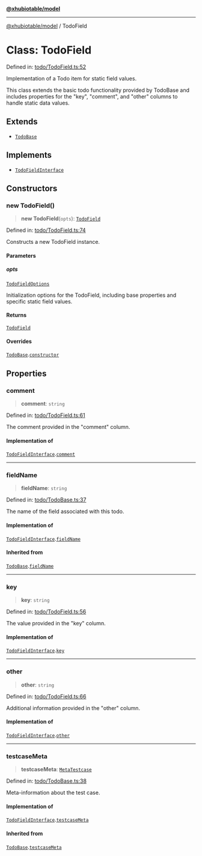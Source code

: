 [**@xhubiotable/model**](../README.md)

***

[@xhubiotable/model](../globals.md) / TodoField

# Class: TodoField

Defined in: [todo/TodoField.ts:52](https://github.com/xhubioTable/model/blob/3ec038a83f8a676734aeb01841968d004d66a15f/src/todo/TodoField.ts#L52)

Implementation of a Todo item for static field values.

This class extends the basic todo functionality provided by TodoBase and includes
properties for the "key", "comment", and "other" columns to handle static data values.

## Extends

- [`TodoBase`](TodoBase.md)

## Implements

- [`TodoFieldInterface`](../interfaces/TodoFieldInterface.md)

## Constructors

### new TodoField()

> **new TodoField**(`opts`): [`TodoField`](TodoField.md)

Defined in: [todo/TodoField.ts:74](https://github.com/xhubioTable/model/blob/3ec038a83f8a676734aeb01841968d004d66a15f/src/todo/TodoField.ts#L74)

Constructs a new TodoField instance.

#### Parameters

##### opts

[`TodoFieldOptions`](../interfaces/TodoFieldOptions.md)

Initialization options for the TodoField, including base properties
              and specific static field values.

#### Returns

[`TodoField`](TodoField.md)

#### Overrides

[`TodoBase`](TodoBase.md).[`constructor`](TodoBase.md#constructors)

## Properties

### comment

> **comment**: `string`

Defined in: [todo/TodoField.ts:61](https://github.com/xhubioTable/model/blob/3ec038a83f8a676734aeb01841968d004d66a15f/src/todo/TodoField.ts#L61)

The comment provided in the "comment" column.

#### Implementation of

[`TodoFieldInterface`](../interfaces/TodoFieldInterface.md).[`comment`](../interfaces/TodoFieldInterface.md#comment)

***

### fieldName

> **fieldName**: `string`

Defined in: [todo/TodoBase.ts:37](https://github.com/xhubioTable/model/blob/3ec038a83f8a676734aeb01841968d004d66a15f/src/todo/TodoBase.ts#L37)

The name of the field associated with this todo.

#### Implementation of

[`TodoFieldInterface`](../interfaces/TodoFieldInterface.md).[`fieldName`](../interfaces/TodoFieldInterface.md#fieldname)

#### Inherited from

[`TodoBase`](TodoBase.md).[`fieldName`](TodoBase.md#fieldname)

***

### key

> **key**: `string`

Defined in: [todo/TodoField.ts:56](https://github.com/xhubioTable/model/blob/3ec038a83f8a676734aeb01841968d004d66a15f/src/todo/TodoField.ts#L56)

The value provided in the "key" column.

#### Implementation of

[`TodoFieldInterface`](../interfaces/TodoFieldInterface.md).[`key`](../interfaces/TodoFieldInterface.md#key)

***

### other

> **other**: `string`

Defined in: [todo/TodoField.ts:66](https://github.com/xhubioTable/model/blob/3ec038a83f8a676734aeb01841968d004d66a15f/src/todo/TodoField.ts#L66)

Additional information provided in the "other" column.

#### Implementation of

[`TodoFieldInterface`](../interfaces/TodoFieldInterface.md).[`other`](../interfaces/TodoFieldInterface.md#other)

***

### testcaseMeta

> **testcaseMeta**: [`MetaTestcase`](../interfaces/MetaTestcase.md)

Defined in: [todo/TodoBase.ts:38](https://github.com/xhubioTable/model/blob/3ec038a83f8a676734aeb01841968d004d66a15f/src/todo/TodoBase.ts#L38)

Meta-information about the test case.

#### Implementation of

[`TodoFieldInterface`](../interfaces/TodoFieldInterface.md).[`testcaseMeta`](../interfaces/TodoFieldInterface.md#testcasemeta)

#### Inherited from

[`TodoBase`](TodoBase.md).[`testcaseMeta`](TodoBase.md#testcasemeta)
